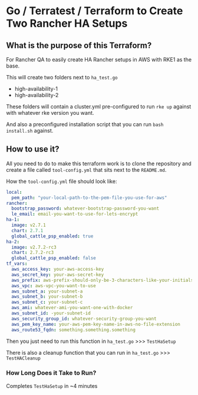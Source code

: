 # Go / Terratest / Terraform to Create Two Rancher HA Setups

## What is the purpose of this Terraform?

For Rancher QA to easily create HA Rancher setups in AWS with RKE1 as the base. 

This will create two folders next to `ha_test.go`

- high-availability-1
- high-availability-2

These folders will contain a cluster.yml pre-configured to run `rke up` against with whatever rke version you want.

And also a preconfigured installation script that you can run `bash install.sh` against.

## How to use it?

All you need to do to make this terraform work is to clone the repository and create a file called `tool-config.yml` that sits next to the `README.md`. 

How the `tool-config.yml` file should look like:

```yaml
local:
  pem_path: "your-local-path-to-the-pem-file-you-use-for-aws"
rancher:
  bootstrap_password: whatever-bootstrap-password-you-want
  le_email: email-you-want-to-use-for-lets-encrypt
ha-1:
  image: v2.7.1
  chart: 2.7.1
  global_cattle_psp_enabled: true
ha-2:
  image: v2.7.2-rc3
  chart: 2.7.2-rc3
  global_cattle_psp_enabled: false
tf_vars:
  aws_access_key: your-aws-access-key
  aws_secret_key: your-aws-secret-key
  aws_prefix: aws-prefix-should-only-be-3-characters-like-your-initials
  aws_vpc: aws-vpc-you-want-to-use
  aws_subnet_a: your-subnet-a
  aws_subnet_b: your-subnet-b
  aws_subnet_c: your-subnet-c
  aws_ami: whatever-ami-you-want-one-with-docker
  aws_subnet_id: -your-subnet-id
  aws_security_group_id: whatever-security-group-you-want
  aws_pem_key_name: your-aws-pem-key-name-in-aws-no-file-extension
  aws_route53_fqdn: something.something.something
```

Then you just need to run this function in `ha_test.go` >>> `TestHaSetup`

There is also a cleanup function that you can run in `ha_test.go` >>> `TestHACleanup`

### How Long Does it Take to Run?

Completes `TestHaSetup` in ~4 minutes
